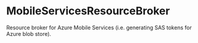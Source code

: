 MobileServicesResourceBroker
============================

Resource broker for Azure Mobile Services (i.e. generating SAS tokens for Azure blob store).
